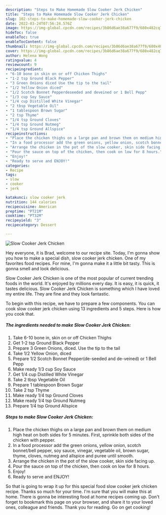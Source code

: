 ```yaml
---
description: "Steps to Make Homemade Slow Cooker Jerk Chicken"
title: "Steps to Make Homemade Slow Cooker Jerk Chicken"
slug: 102-steps-to-make-homemade-slow-cooker-jerk-chicken
date: 2022-03-24T07:56:24.576Z
image: https://img-global.cpcdn.com/recipes/3b86d6ae38a677f9/680x482cq70/slow-cooker-jerk-chicken-recipe-main-photo.jpg
hideToc: false
enableToc: true
enableTocContent: false
thumbnail: https://img-global.cpcdn.com/recipes/3b86d6ae38a677f9/680x482cq70/slow-cooker-jerk-chicken-recipe-main-photo.jpg
cover: https://img-global.cpcdn.com/recipes/3b86d6ae38a677f9/680x482cq70/slow-cooker-jerk-chicken-recipe-main-photo.jpg
author: Helena Wong
ratingvalue: 4
reviewcount: 9
recipeingredient:
- "6-10 bone in skin on or off Chicken Thighs"
- "1-2 tsp Ground Black Pepper"
- "3 Green Onions diced Use the tip to the tail"
- "1/2 Yellow Onion diced"
- "1/2 Scotch Bonnet Pepperdeseeded and deveined or 1 Bell Pepp"
- "1/3 cup Soy Sauce"
- "1/4 cup Distilled White Vinegar"
- "2 tbsp Vegetable Oil"
- "1 tablespoon Brown Sugar"
- "2 tsp Thyme"
- "1/4 tsp Ground Cloves"
- "1/4 tsp Ground Nutmeg"
- "1/4 tsp Ground Allspice"
recipeinstructions:
- "Place the chicken thighs on a large pan and brown them on medium high heat on both sides for 5 minutes. First, sprinkle both sides of the chicken with pepper."
- "In a food processor add the green onions, yellow onion, scotch bonnet/bell pepper, soy sauce, vinegar, vegetable oil, brown sugar, thyme, cloves, nutmeg and allspice and puree until smooth."
- "Arrange the chicken in the pot of the slow cooker, skin side facing up."
- "Pour the sauce on top of the chicken, then cook on low for 8 hours."
- "Enjoy!"
- "Ready to serve and ENJOY!"
categories:
- Recipe
tags:
- slow
- cooker
- jerk

katakunci: slow cooker jerk 
nutrition: 144 calories
recipecuisine: American
preptime: "PT21M"
cooktime: "PT32M"
recipeyield: "3"
recipecategory: Dessert

---
```



![Slow Cooker Jerk Chicken](https://img-global.cpcdn.com/recipes/3b86d6ae38a677f9/680x482cq70/slow-cooker-jerk-chicken-recipe-main-photo.jpg)

Hey everyone, it is Brad, welcome to our recipe site. Today, I'm gonna show you how to make a special dish, slow cooker jerk chicken. One of my favorites food recipes. For mine, I'm gonna make it a little bit tasty. This is gonna smell and look delicious.

Slow Cooker Jerk Chicken is one of the most popular of current trending foods in the world. It's enjoyed by millions every day. It is easy, it is quick, it tastes delicious. Slow Cooker Jerk Chicken is something which I have loved my entire life. They are fine and they look fantastic.




To begin with this recipe, we have to prepare a few components. You can cook slow cooker jerk chicken using 13 ingredients and 5 steps. Here is how you cook that.

<!--inarticleads1-->

##### The ingredients needed to make Slow Cooker Jerk Chicken:

1. Take 6-10 bone in, skin on or off Chicken Thighs
1. Get 1-2 tsp Ground Black Pepper
1. Prepare 3 Green Onions, diced. Use the tip to the tail
1. Take 1/2 Yellow Onion, diced
1. Prepare 1/2 Scotch Bonnet Pepper(de-seeded and de-veined) or 1 Bell Pepp
1. Make ready 1/3 cup Soy Sauce
1. Get 1/4 cup Distilled White Vinegar
1. Take 2 tbsp Vegetable Oil
1. Prepare 1 tablespoon Brown Sugar
1. Take 2 tsp Thyme
1. Make ready 1/4 tsp Ground Cloves
1. Make ready 1/4 tsp Ground Nutmeg
1. Prepare 1/4 tsp Ground Allspice




<!--inarticleads2-->

##### Steps to make Slow Cooker Jerk Chicken:

1. Place the chicken thighs on a large pan and brown them on medium high heat on both sides for 5 minutes. First, sprinkle both sides of the chicken with pepper.
1. In a food processor add the green onions, yellow onion, scotch bonnet/bell pepper, soy sauce, vinegar, vegetable oil, brown sugar, thyme, cloves, nutmeg and allspice and puree until smooth.
1. Arrange the chicken in the pot of the slow cooker, skin side facing up.
1. Pour the sauce on top of the chicken, then cook on low for 8 hours.
1. Enjoy!
1. Ready to serve and ENJOY!



So that is going to wrap it up for this special food slow cooker jerk chicken recipe. Thanks so much for your time. I'm sure that you will make this at home. There is gonna be interesting food at home recipes coming up. Don't forget to bookmark this page on your browser, and share it to your loved ones, colleague and friends. Thank you for reading. Go on get cooking!
